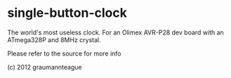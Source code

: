 single-button-clock
===================

The world's most useless clock. For an Olimex AVR-P28 dev board with an ATmega328P and 8MHz crystal.

Please refer to the source for more info

(c) 2012 graumannteague
